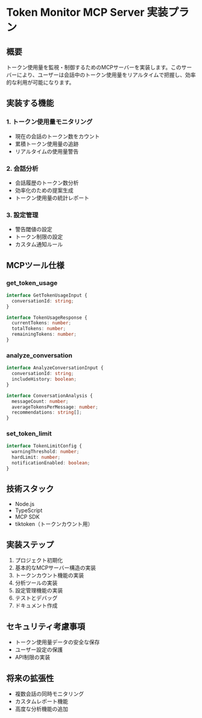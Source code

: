 # Token Monitor MCP Server 実装プラン

## 概要
トークン使用量を監視・制御するためのMCPサーバーを実装します。このサーバーにより、ユーザーは会話中のトークン使用量をリアルタイムで把握し、効率的な利用が可能になります。

## 実装する機能

### 1. トークン使用量モニタリング
- 現在の会話のトークン数をカウント
- 累積トークン使用量の追跡
- リアルタイムの使用量警告

### 2. 会話分析
- 会話履歴のトークン数分析
- 効率化のための提案生成
- トークン使用量の統計レポート

### 3. 設定管理
- 警告閾値の設定
- トークン制限の設定
- カスタム通知ルール

## MCPツール仕様

### get_token_usage
```typescript
interface GetTokenUsageInput {
  conversationId: string;
}

interface TokenUsageResponse {
  currentTokens: number;
  totalTokens: number;
  remainingTokens: number;
}
```

### analyze_conversation
```typescript
interface AnalyzeConversationInput {
  conversationId: string;
  includeHistory: boolean;
}

interface ConversationAnalysis {
  messageCount: number;
  averageTokensPerMessage: number;
  recommendations: string[];
}
```

### set_token_limit
```typescript
interface TokenLimitConfig {
  warningThreshold: number;
  hardLimit: number;
  notificationEnabled: boolean;
}
```

## 技術スタック
- Node.js
- TypeScript
- MCP SDK
- tiktoken（トークンカウント用）

## 実装ステップ
1. プロジェクト初期化
2. 基本的なMCPサーバー構造の実装
3. トークンカウント機能の実装
4. 分析ツールの実装
5. 設定管理機能の実装
6. テストとデバッグ
7. ドキュメント作成

## セキュリティ考慮事項
- トークン使用量データの安全な保存
- ユーザー設定の保護
- API制限の実装

## 将来の拡張性
- 複数会話の同時モニタリング
- カスタムレポート機能
- 高度な分析機能の追加